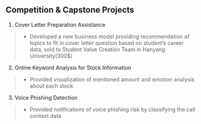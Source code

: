 ## Competition & Capstone Projects
1. Cover Letter Preparation Assistance
> - Developed a new business model providing recommendation of topics to fit in cover letter question
based on student’s career data, sold to Student Value Creation Team in Hanyang University(300$)
2. Online Keyword Analysis for Stock Information
> - Provided visualization of mentioned amount and emotion analysis about each stock
3. Voice Phishing Detection
> - Provided notifications of voice phishing risk by classifying the call context data
